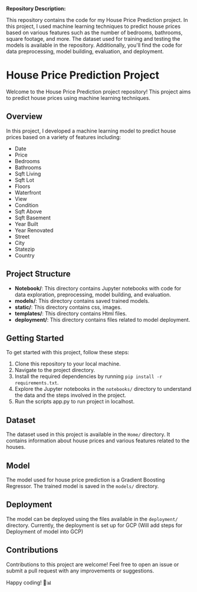 **Repository Description:**

This repository contains the code for my House Price Prediction project. In this project, I used machine learning techniques to predict house prices based on various features such as the number of bedrooms, bathrooms, square footage, and more. The dataset used for training and testing the models is available in the repository. Additionally, you'll find the code for data preprocessing, model building, evaluation, and deployment.

# House Price Prediction Project

Welcome to the House Price Prediction project repository! This project aims to predict house prices using machine learning techniques.

## Overview
In this project, I developed a machine learning model to predict house prices based on a variety of features including:
- Date
- Price
- Bedrooms
- Bathrooms
- Sqft Living
- Sqft Lot
- Floors
- Waterfront
- View
- Condition
- Sqft Above
- Sqft Basement
- Year Built
- Year Renovated
- Street
- City
- Statezip
- Country

## Project Structure
- **Notebook/**: This directory contains Jupyter notebooks with code for data exploration, preprocessing, model building, and evaluation.
- **models/**: This directory contains saved trained models.
- **static/**: This directory contains css, images.
- **templates/**: This directory contains Html files.
- **deployment/**: This directory contains files related to model deployment.

## Getting Started
To get started with this project, follow these steps:
1. Clone this repository to your local machine.
2. Navigate to the project directory.
3. Install the required dependencies by running `pip install -r requirements.txt`.
4. Explore the Jupyter notebooks in the `notebooks/` directory to understand the data and the steps involved in the project.
5. Run the scripts app.py to run project in localhost.

## Dataset
The dataset used in this project is available in the `Home/` directory. It contains information about house prices and various features related to the houses.

## Model
The model used for house price prediction is a Gradient Boosting Regressor. The trained model is saved in the `models/` directory.

## Deployment
The model can be deployed using the files available in the `deployment/` directory. Currently, the deployment is set up for GCP (Will add steps for Deployment of model into GCP)

## Contributions
Contributions to this project are welcome! Feel free to open an issue or submit a pull request with any improvements or suggestions.

Happy coding! 🏡📊